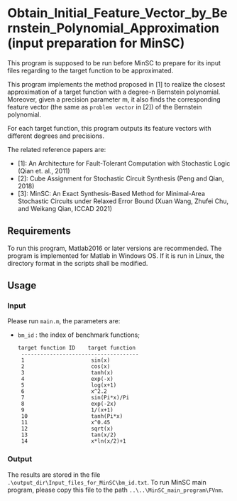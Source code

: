 # Obtain_Initial_Feature_Vector_by_Bernstein_Polynomial_Approximation (input preparation for MinSC) 

This program is supposed to be run before MinSC to prepare for its input files regarding to the target function to be approximated.

This program implements the method proposed in [1] to realize the closest approximation of a target function with a degree-n Bernstein polynomial. Moreover, given a precision parameter m, it also finds the corresponding feature vector (the same as `problem vector` in [2]) of the Bernstein polynomial.

For each target function, this program outputs its feature vectors with different degrees and precisions.

The related reference papers are:
- [1]: An Architecture for Fault-Tolerant Computation with Stochastic Logic (Qian et. al., 2011)
- [2]: Cube Assignment for Stochastic Circuit Synthesis (Peng and Qian, 2018)
- [3]: MinSC: An Exact Synthesis-Based Method for Minimal-Area Stochastic Circuits under Relaxed Error Bound (Xuan Wang, Zhufei Chu, and Weikang Qian, ICCAD 2021)

## Requirements

To run this program, Matlab2016 or later versions are recommended. The program is implemented for Matlab in Windows OS. If it is run in Linux, the directory format in the scripts shall be modified.

## Usage
### Input
Please run `main.m`, the parameters are:
- `bm_id` : the index of benchmark functions;
   ```
   target function ID    target function
    -------------------------------------
    1                     sin(x)
    2                     cos(x)
    3                     tanh(x)
    4                     exp(-x)
    5                     log(x+1)
    6                     x^2.2
    7                     sin(Pi*x)/Pi
    8                     exp(-2x)
    9                     1/(x+1)
    10                    tanh(Pi*x)
    11                    x^0.45
    12                    sqrt(x)
    13                    tan(x/2)
    14                    x*ln(x/2)+1
   ```
### Output
  The results are stored in the file `.\output_dir\Input_files_for_MinSC\bm_id.txt`. To run MinSC main program, please copy this file to the path `..\..\MinSC_main_program\FVnm`.




